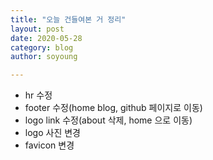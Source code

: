 ```yaml
---
title: "오늘 건들여본 거 정리"
layout: post
date: 2020-05-28
category: blog
author: soyoung

---
```


* hr 수정
* footer 수정(home blog, github 페이지로 이동)
* logo link 수정(about 삭제, home 으로 이동)
* logo 사진 변경
* favicon 변경





